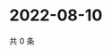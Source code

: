 # 2022-08-10

共 0 条

<!-- BEGIN WEIBO -->
<!-- 最后更新时间 Wed Aug 10 2022 03:16:36 GMT+0800 (China Standard Time) -->

<!-- END WEIBO -->
